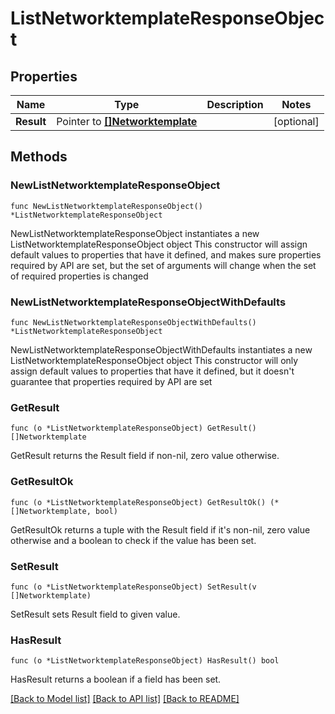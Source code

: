 # ListNetworktemplateResponseObject

## Properties

Name | Type | Description | Notes
------------ | ------------- | ------------- | -------------
**Result** | Pointer to [**[]Networktemplate**](Networktemplate.md) |  | [optional] 

## Methods

### NewListNetworktemplateResponseObject

`func NewListNetworktemplateResponseObject() *ListNetworktemplateResponseObject`

NewListNetworktemplateResponseObject instantiates a new ListNetworktemplateResponseObject object
This constructor will assign default values to properties that have it defined,
and makes sure properties required by API are set, but the set of arguments
will change when the set of required properties is changed

### NewListNetworktemplateResponseObjectWithDefaults

`func NewListNetworktemplateResponseObjectWithDefaults() *ListNetworktemplateResponseObject`

NewListNetworktemplateResponseObjectWithDefaults instantiates a new ListNetworktemplateResponseObject object
This constructor will only assign default values to properties that have it defined,
but it doesn't guarantee that properties required by API are set

### GetResult

`func (o *ListNetworktemplateResponseObject) GetResult() []Networktemplate`

GetResult returns the Result field if non-nil, zero value otherwise.

### GetResultOk

`func (o *ListNetworktemplateResponseObject) GetResultOk() (*[]Networktemplate, bool)`

GetResultOk returns a tuple with the Result field if it's non-nil, zero value otherwise
and a boolean to check if the value has been set.

### SetResult

`func (o *ListNetworktemplateResponseObject) SetResult(v []Networktemplate)`

SetResult sets Result field to given value.

### HasResult

`func (o *ListNetworktemplateResponseObject) HasResult() bool`

HasResult returns a boolean if a field has been set.


[[Back to Model list]](../README.md#documentation-for-models) [[Back to API list]](../README.md#documentation-for-api-endpoints) [[Back to README]](../README.md)


